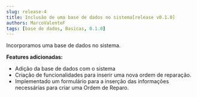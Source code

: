 ```yaml
---
slug: release-4
title: Inclusão de uma base de dados no sistema[release v0.1.0]
authors: MarcoValenteF
tags: [base de dados, Basicas, 0.1.0]
---
```


Incorporamos uma base de dados no sistema.

__Features adicionadas:__

<!--truncate-->

* Adição da base de dados com o sistema
* Criação de funcionalidades para inserir uma nova ordem de reparação.
* Implementado um formulário para a inserção das informações necessárias para criar uma Ordem de Reparo.
